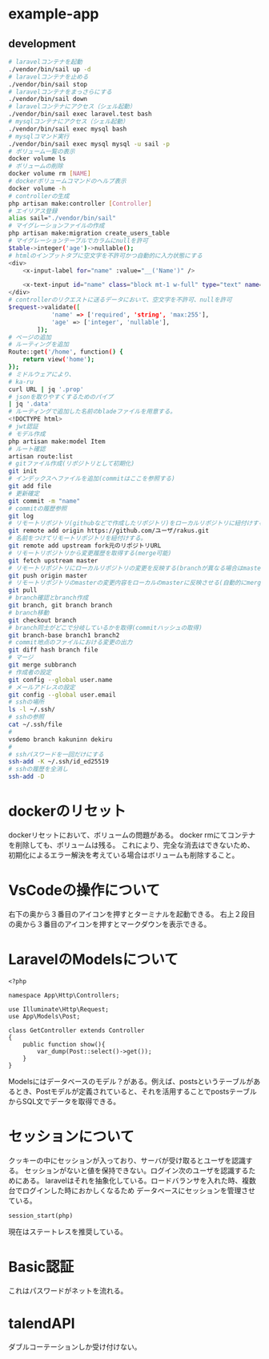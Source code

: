 # example-app

## development

```sh
# laravelコンテナを起動
./vendor/bin/sail up -d
# laravelコンテナを止める
./vendor/bin/sail stop
# laravelコンテナをまっさらにする
./vendor/bin/sail down
# laravelコンテナにアクセス（シェル起動）
./vendor/bin/sail exec laravel.test bash
# mysqlコンテナにアクセス（シェル起動）
./vendor/bin/sail exec mysql bash
# mysqlコマンド実行
./vendor/bin/sail exec mysql mysql -u sail -p
# ボリューム一覧の表示
docker volume ls
# ボリュームの削除
docker volume rm [NAME]
# dockerボリュームコマンドのヘルプ表示
docker volume -h 
# controllerの生成
php artisan make:controller [Controller]
# エイリアス登録
alias sail="./vendor/bin/sail"
# マイグレーションファイルの作成
php artisan make:migration create_users_table
# マイグレーションテーブルでカラムにnullを許可
$table->integer('age')->nullable();
# htmlのインプットタブに空文字を不許可かつ自動的に入力状態にする
<div>
    <x-input-label for="name" :value="__('Name')" />

    <x-text-input id="name" class="block mt-1 w-full" type="text" name="name" :value="old('name')" required autofocus />
</div>
# controllerのリクエストに送るデータにおいて、空文字を不許可、nullを許可
$request->validate([
            'name' => ['required', 'string', 'max:255'],
            'age' => ['integer', 'nullable'],
        ]);
# ページの追加
# ルーティングを追加
Route::get('/home', function() {
    return view('home');
});
# ミドルウェアにより、
# ka-ru
curl URL | jq '.prop'
# jsonを取りやすくするためのパイプ
| jq '.data'
# ルーティングで追加した名前のbladeファイルを用意する。
<!DOCTYPE html>
# jwt認証
# モデル作成
php artisan make:model Item
# ルート確認
artisan route:list
# gitファイル作成(リポジトリとして初期化)
git init
# インデックスへファイルを追加(commitはここを参照する)
git add file
# 更新確定
git commit -m "name"
# commitの履歴参照
git log
# リモートリポジトリ(githubなどで作成したリポジトリ)をローカルリポジトリに紐付けする
git remote add origin https://github.com/ユーザ/rakus.git
# 名前をつけてリモートリポジトリを紐付けする。
git remote add upstream fork元のリポジトリURL
# リモートリポジトリから変更履歴を取得する(merge可能)
git fetch upstream master
# リモートリポジトリにローカルリポジトリの変更を反映する(branchが異なる場合はmasterをそれに変える)
git push origin master
# リモートリポジトリのmasterの変更内容をローカルのmasterに反映させる(自動的にmergeされている)
git pull
# branch確認とbranch作成
git branch, git branch branch
# branch移動
git checkout branch
# branch同士がどこで分岐しているかを取得(commitハッシュの取得)
git branch-base branch1 branch2
# commit地点のファイルにおける変更の出力
git diff hash branch file
# マージ
git merge subbranch
# 作成者の設定
git config --global user.name
# メールアドレスの設定
git config --global user.email
# sshの場所
ls -l ~/.ssh/
# sshの参照
cat ~/.ssh/file
# 
vsdemo branch kakuninn dekiru
# 
# sshパスワードを一回だけにする
ssh-add -K ~/.ssh/id_ed25519
# sshの履歴を全消し
ssh-add -D
```
# dockerのリセット
dockerリセットにおいて、ボリュームの問題がある。
docker rmにてコンテナを削除しても、ボリュームは残る。
これにより、完全な消去はできないため、初期化によるエラー解決を考えている場合はボリュームも削除すること。

# VsCodeの操作について
右下の奥から３番目のアイコンを押すとターミナルを起動できる。
右上２段目の奥から３番目のアイコンを押すとマークダウンを表示できる。

# LaravelのModelsについて
```
<?php

namespace App\Http\Controllers;

use Illuminate\Http\Request;
use App\Models\Post;

class GetController extends Controller
{
    public function show(){
        var_dump(Post::select()->get());
    }
}
```
Modelsにはデータベースのモデル？がある。例えば、postsというテーブルがあるとき、Postモデルが定義されていると、それを活用することでpostsテーブルからSQL文でデータを取得できる。

# セッションについて
クッキーの中にセッションが入っており、サーバが受け取るとユーザを認識する。
セッションがないと値を保持できない。ログイン次のユーザを認識するためにある。
laravelはそれを抽象化している。ロードバランサを入れた時、複数台でログインした時におかしくなるため
データベースにセッションを管理させている。
```
session_start(php)
```
現在はステートレスを推奨している。
# Basic認証
これはパスワードがネットを流れる。
# talendAPI
ダブルコーテーションしか受け付けない。